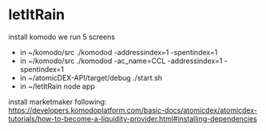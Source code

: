 # letItRain

install komodo
we run 5 screens
- in ~/komodo/src  ./komodod -addressindex=1 -spentindex=1
- in ~/komodo/src  ./komodod -ac_name=CCL -addressindex=1 -spentindex=1
- in ~/atomicDEX-API/target/debug  ./start.sh
- in ~/letItRain  node app


install marketmaker following: https://developers.komodoplatform.com/basic-docs/atomicdex/atomicdex-tutorials/how-to-become-a-liquidity-provider.html#installing-dependencies
